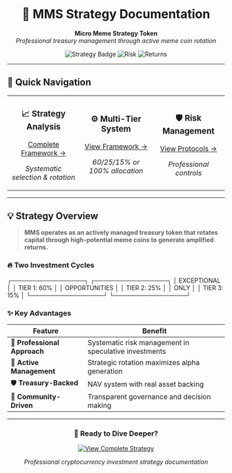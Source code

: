 <div align="center">

# 🚀 MMS Strategy Documentation

**Micro Meme Strategy Token**  
*Professional treasury management through active meme coin rotation*

![Strategy Badge](https://img.shields.io/badge/Strategy-Active%20Management-blue)
![Risk](https://img.shields.io/badge/Risk-Managed-green)
![Returns](https://img.shields.io/badge/Returns-Amplified-orange)

</div>

---

## 🎯 Quick Navigation

<table>
<tr>
<td align="center" width="33%">

### 📈 **Strategy Analysis**
[Complete Framework →](mms-strategy.md)

*Systematic selection & rotation*

</td>
<td align="center" width="33%">

### ⚙️ **Multi-Tier System** 
[View Framework →](mms-strategy.md#multi-tier-allocation-system)

*60/25/15% or 100% allocation*

</td>
<td align="center" width="33%">

### 🛡️ **Risk Management**
[View Protocols →](mms-strategy.md#risk-management-protocol)

*Professional controls*

</td>
</tr>
</table>

---

## 💡 **Strategy Overview**

> **MMS operates as an actively managed treasury token that rotates capital through high-potential meme coins to generate amplified returns.**

### 🔥 **Two Investment Cycles**

 ┌─────────────────┐           ┌─────────────────┐
 │  EXCEPTIONAL    │           │ TIER 1: 60%     │
 │  OPPORTUNITIES  │           │ TIER 2: 25%     │
 │     ONLY        │           │ TIER 3: 15%     │
 └─────────────────┘           └─────────────────┘


### ✨ **Key Advantages**

| Feature | Benefit |
|---------|---------|
| 🎯 **Professional Approach** | Systematic risk management in speculative investments |
| 🚀 **Active Management** | Strategic rotation maximizes alpha generation |
| 🛡️ **Treasury-Backed** | NAV system with real asset backing |
| 🤝 **Community-Driven** | Transparent governance and decision making |

---

<div align="center">

### 🚀 **Ready to Dive Deeper?**

[![View Complete Strategy](https://img.shields.io/badge/📊_Complete_Strategy-View_Now-blue?style=for-the-badge)](mms-strategy.md)

*Professional cryptocurrency investment strategy documentation*

</div>
